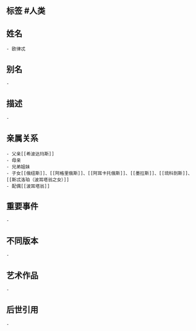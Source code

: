 ## 标签  #人类
## 姓名
	- 欧律忒
## 别名
	-
## 描述
	-
## 亲属关系
	- 父亲[[希波达玛斯]]
	- 母亲
	- 兄弟姐妹
	- 子女[[俄纽斯]]、[[阿格里俄斯]]、[[阿耳卡托俄斯]]、[[墨拉斯]]、[[琉科剖斯]]、[[斯忒洛珀（波耳塔翁之女）]]
	- 配偶[[波耳塔翁]]
## 重要事件
	-
## 不同版本
	-
## 艺术作品
	-
## 后世引用
	-
